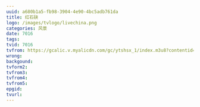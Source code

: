 ```yaml
---
uuid: a680b1a5-fb98-3904-4e90-4bc5adb761da
title: 红石硖
logo: /images/tvlogo/livechina.png
categories: 风景
date: 7016
tags:
tvid: 7016
tvfrom: https://gcalic.v.myalicdn.com/gc/ytshsx_1/index.m3u8?contentid=2820180516001
wrong:
backgound:
tvform2:
tvfrom3:
tvfrom4:
tvfrom5:
epgid:
tvurl:
---
```

